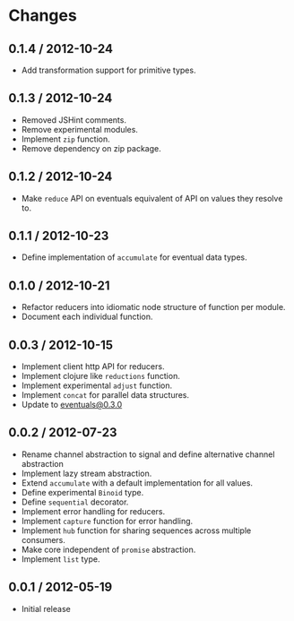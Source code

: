 # Changes

## 0.1.4 / 2012-10-24

  - Add transformation support for primitive types.

## 0.1.3 / 2012-10-24

  - Removed JSHint comments.
  - Remove experimental modules.
  - Implement `zip` function.
  - Remove dependency on zip package.

## 0.1.2 / 2012-10-24

  - Make `reduce` API on eventuals equivalent of API on values they resolve to.

## 0.1.1 / 2012-10-23

  - Define implementation of `accumulate` for eventual data types.

## 0.1.0 / 2012-10-21

  - Refactor reducers into idiomatic node structure of function per module.
  - Document each individual function.

## 0.0.3 / 2012-10-15

  - Implement client http API for reducers.
  - Implement clojure like `reductions` function.
  - Implement experimental `adjust` function.
  - Implement `concat` for parallel data structures.
  - Update to eventuals@0.3.0

## 0.0.2 / 2012-07-23

  - Rename channel abstraction to signal and define alternative
    channel abstraction
  - Implement lazy stream abstraction.
  - Extend `accumulate` with a default implementation for all values.
  - Define experimental `Binoid` type.
  - Define `sequential` decorator.
  - Implement error handling for reducers.
  - Implement `capture` function for error handling.
  - Implement `hub` function for sharing sequences across multiple consumers.
  - Make core independent of `promise` abstraction.
  - Implement `list` type.

## 0.0.1 / 2012-05-19

  - Initial release


